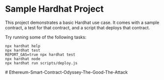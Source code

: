 # Sample Hardhat Project

This project demonstrates a basic Hardhat use case. It comes with a sample contract, a test for that contract, and a script that deploys that contract.

Try running some of the following tasks:

```shell
npx hardhat help
npx hardhat test
REPORT_GAS=true npx hardhat test
npx hardhat node
npx hardhat run scripts/deploy.js
```
#   E t h e r e u m - S m a r t - C o n t r a c t - O d y s s e y - T h e - G o o d - T h e - A t t a c k  
 